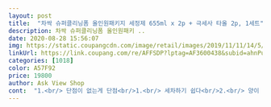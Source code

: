 ```yaml
---
layout: post 
title:  "차싹 슈퍼클리닝폼 올인원패키지 세정제 655ml x 2p + 극세사 타올 2p, 1세트" 
description: 차싹 슈퍼클리닝폼 올인원패키 ..
date: 2020-08-28 15:56:07 
img: https://static.coupangcdn.com/image/retail/images/2019/11/11/14/5/a562e760-83b8-4eb2-b987-4c373bca47c0.jpg 
linkUrl: https://link.coupang.com/re/AFFSDP?lptag=AF3600438&subid=ahnPublicAsk&pageKey=334305305&itemId=1067127275&vendorItemId=5552690341&traceid=V0-113-2cb99098b4402320 
categories: [1018] 
color: A57F92 
price: 19800 
author: Ask View Shop 
cont:  "1.<br/> 단점이 없는게 단점<br/>1.<br/> 세차하기 쉽다<br/>2.<br/> 양이 많다<br/>3.<br/> 가죽 세척력이 좋다(복원 느낌도 듬)<br/>4.<br/> 향이 좋다 (불가리 오드퍼퓸 느낌)<br/>가죽 복원 느낌까지 드네요<br/>그동안 많은 실내세차 재품을 써봣지만 좋다고는 생각하지 못했는데 이건 가죽 세척력이 정말 좋아요<br/>깨끗하게 닦으려면 타월이 2장이상 필요해보이네요<br/>내부세차받은기분이예요<br/>눈뜨자마자 차에가봤더니<br/>다쓰면 재구매하러올께요<br/>다음날아침<br/>단점<br/>돈주고 내부세차 맡기고도<br/>두개시켰는데 수량대로 수건도 두개나와서<br/>많이파세용^^<br/>박스안에 극세사수건으로 잘 싸여왔네요<br/>반짝반짝 ㅋㅋㅋ<br/>받자마자 부푼마음으로 차로 달려갑니다<br/>배송 잘받았어요<br/>번갈아쓰기좋을것같아요<br/>베이킹파우다랑 구연산으로 1차닦은상태여서 너무지저분해서 급하게 구매해서 아들이랑 같이 뿌리고 닦았네요<br/>신나서 뿌려댔어요 ㅋㅋㅋㅋ<br/>썩 맘에안들때가많았는데<br/>알아보고 구매했습니다<br/>어느새 깜깜한밤이되었네요<br/>열심히닦았는데<br/>장점<br/>정작 어찌닦였는지모르고 집으로... <br/><br/>직접 구석구석할수있고<br/>집에있는거까지 3장써서 천장빼고 다닦았습니ㅣㄷㆍ<br/>차 커버를 씌워두고 2주만에 열었더니 곰팡이가 생겨서 급하게<br/>차를 매일 타다보니 가죽이 점점 착색되고 있었는데<br/>퇴근후 닦다보니<br/>하면서 광까지나니 만족도 업업!<br/>" 
---
```

